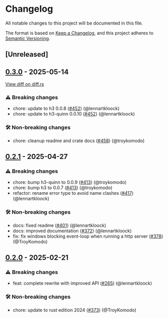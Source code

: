 # Changelog

<!--
This file is automatically generated by our release process.
DO NOT edit it directly.
If you want to add a change log entry for this package,
please create a new file in /changes.d/<pr-number>.toml
Refer to the [README.md](/changes.d/README.md) for more information.
-->

All notable changes to this project will be documented in this file.

The format is based on [Keep a Changelog](https://keepachangelog.com/en/1.0.0/),
and this project adheres to [Semantic Versioning](https://semver.org/spec/v2.0.0.html).

## [Unreleased]

## [0.3.0](https://github.com/ScuffleCloud/scuffle/compare/scuffle-http-v0.2.1...scuffle-http-v0.3.0) - 2025-05-14

[View diff on diff.rs](https://diff.rs/scuffle-http/0.2.1/scuffle-http/0.3.0/Cargo.toml)

### ⚠️ Breaking changes

- chore: update to h3 0.0.8 ([#452](https://github.com/scufflecloud/scuffle/pull/452)) (@lennartkloock)
- chore: update to h3-quinn 0.0.10 ([#452](https://github.com/scufflecloud/scuffle/pull/452)) (@lennartkloock)

### 🛠️ Non-breaking changes

- chore: cleanup readme and crate docs ([#458](https://github.com/scufflecloud/scuffle/pull/458)) (@troykomodo)

## [0.2.1](https://github.com/ScuffleCloud/scuffle/compare/scuffle-http-v0.2.0...scuffle-http-v0.2.1) - 2025-04-27

### ⚠️ Breaking changes

- chore: bump h3-quinn to 0.0.9 ([#413](https://github.com/scufflecloud/scuffle/pull/413)) (@troykomodo)
- chore: bump h3 to 0.0.7 ([#413](https://github.com/scufflecloud/scuffle/pull/413)) (@troykomodo)
- refactor: rename error type to avoid name clashes ([#417](https://github.com/scufflecloud/scuffle/pull/417)) (@lennartkloock)

### 🛠️ Non-breaking changes

- docs: fixed readme ([#401](https://github.com/scufflecloud/scuffle/pull/401)) (@lennartkloock)
- docs: improved documentation ([#372](https://github.com/scufflecloud/scuffle/pull/372)) (@lennartkloock)
- fix: fix windows blocking event-loop when running a http server ([#378](https://github.com/scufflecloud/scuffle/pull/378)) (@TroyKomodo)

## [0.2.0](https://github.com/ScuffleCloud/scuffle/compare/scuffle-http-v0.1.0...scuffle-http-v0.2.0) - 2025-02-21

### ⚠️ Breaking changes

- feat: complete rewrite with improved API ([#265](https://github.com/scufflecloud/scuffle/pull/265)) (@lennartkloock)

### 🛠️ Non-breaking changes

- chore: update to rust edition 2024 ([#373](https://github.com/scufflecloud/scuffle/pull/373)) (@TroyKomodo)
